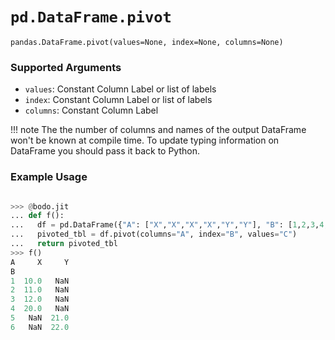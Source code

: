 # `pd.DataFrame.pivot`



`pandas.DataFrame.pivot(values=None, index=None, columns=None)`


### Supported Arguments

- `values`: Constant Column Label or list of labels
- `index`: Constant Column Label or list of labels
- `columns`: Constant Column Label


!!! note
  The the number of columns and names of the output DataFrame won't be known
  at compile time. To update typing information on DataFrame you should pass it back to Python.


### Example Usage

```py

>>> @bodo.jit
... def f():
...   df = pd.DataFrame({"A": ["X","X","X","X","Y","Y"], "B": [1,2,3,4,5,6], "C": [10,11,12,20,21,22]})
...   pivoted_tbl = df.pivot(columns="A", index="B", values="C")
...   return pivoted_tbl
>>> f()
A     X     Y
B
1  10.0   NaN
2  11.0   NaN
3  12.0   NaN
4  20.0   NaN
5   NaN  21.0
6   NaN  22.0
```

